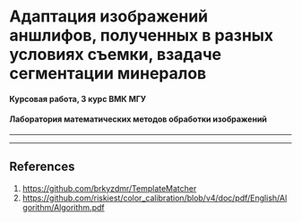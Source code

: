 # Адаптация изображений аншлифов, полученных в разных условиях съемки, взадаче сегментации минералов
#### Курсовая работа, 3 курс ВМК МГУ
#### Лаборатория математических методов обработки изображений
---




---
## References
1. https://github.com/brkyzdmr/TemplateMatcher
2. https://github.com/riskiest/color_calibration/blob/v4/doc/pdf/English/Algorithm/Algorithm.pdf
